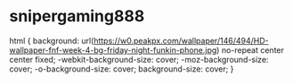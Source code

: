 # snipergaming888
html { 
  background: url(https://w0.peakpx.com/wallpaper/146/494/HD-wallpaper-fnf-week-4-bg-friday-night-funkin-phone.jpg) no-repeat center center fixed; 
  -webkit-background-size: cover;
  -moz-background-size: cover;
  -o-background-size: cover;
  background-size: cover;
}
